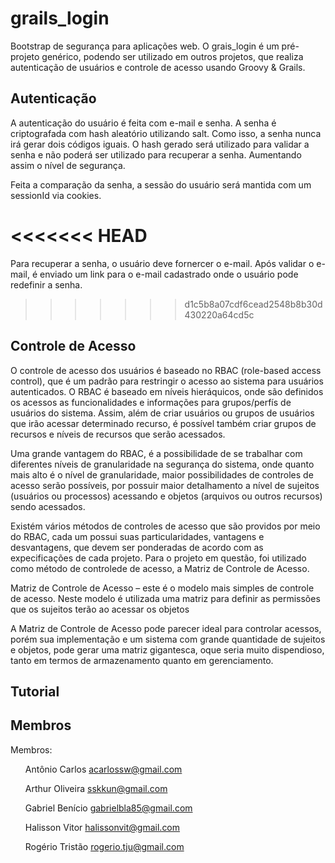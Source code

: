 grails_login
============

Bootstrap de segurança para aplicações web. O grais_login é um pré-projeto genérico, podendo ser utilizado em outros projetos, que realiza autenticação de usuários e controle de acesso usando Groovy & Grails.

<h2>Autenticação</h2>

A autenticação do usuário é feita com e-mail e senha. A senha é criptografada com hash aleatório utilizando salt. Como isso, a senha nunca irá gerar dois códigos iguais. O hash gerado será utilizado para validar a senha e não poderá ser utilizado para recuperar a senha. Aumentando assim o nível de segurança. 

Feita a comparação da senha, a sessão do usuário será mantida com um sessionId via cookies.

<<<<<<< HEAD
=======
Para recuperar a senha, o usuário deve fornercer o e-mail. Após validar o e-mail, é enviado um link para o e-mail cadastrado onde o usuário pode redefinir a senha.

>>>>>>> d1c5b8a07cdf6cead2548b8b30d430220a64cd5c
<h2>Controle de Acesso</h2>

O controle de acesso dos usuários é baseado no RBAC (role-based access control), que é um padrão para restringir o acesso ao sistema para usuários autenticados. O RBAC é baseado em níveis hieráquicos, onde são definidos os acessos as funcionalidades e informações para grupos/perfís de usuários do sistema. Assim, além de criar usuários ou grupos de usuários que irão acessar determinado recurso, é possível também criar grupos de recursos e níveis de recursos que serão acessados.

Uma grande vantagem do RBAC, é a possibilidade de se trabalhar com diferentes níveis de granularidade na segurança do sistema, onde quanto mais alto é o nível de granularidade, maior possibilidades de controles de acesso serão possíveis, por possuir maior detalhamento a nível de sujeitos (usuários ou processos) acessando e objetos (arquivos ou outros recursos) sendo acessados.

Existém vários métodos de controles de acesso que são providos por meio do RBAC, cada um possui suas particularidades, vantagens e desvantagens, que devem ser ponderadas de acordo com as expecificações de cada projeto. Para o projeto em questão, foi utilizado como método de controlede de acesso, a Matriz de Controle de Acesso.

Matriz de Controle de Acesso –  este é o modelo mais simples de controle de acesso. Neste modelo é utilizada uma matriz para definir as permissões que os sujeitos terão ao acessar os objetos

A Matriz de Controle de Acesso pode parecer ideal para controlar acessos, porém sua implementação e um sistema com grande quantidade de sujeitos e objetos, pode gerar uma matriz gigantesca, oque seria muito dispendioso, tanto em termos de armazenamento quanto em gerenciamento.


<h2>Tutorial</h2>


<h2>Membros</h2>

Membros: <ol/>Antônio Carlos <acarlossw@gmail.com></ol>
         <ol/>Arthur Oliveira <sskkun@gmail.com></ol>
         <ol/>Gabriel Benício <gabrielbla85@gmail.com></ol>
         <ol/>Halisson Vitor <halissonvit@gmail.com></ol>
         <ol/>Rogério Tristão <rogerio.tju@gmail.com> </ol>
